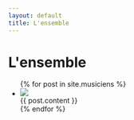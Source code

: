 ```yaml
---
layout: default
title: L'ensemble
---
```


# L'ensemble


<ul class="posts noList">
  {% for post in site.musiciens %}
    <li>
    	<div class="floating-image"><img src="{{ post.image }}"></div>
    	<div class="description">{{ post.content }}</div>
    </li>
  {% endfor %}
</ul>